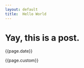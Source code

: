 ```yaml
---
layout: default
title:  Hello World
---
```


# Yay, this is a post.

{{page.date}}

{{page.custom}}
